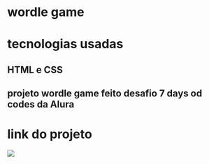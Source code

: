 # wordle game
# tecnologias usadas 
## HTML e CSS 
## projeto wordle game feito desafio 7 days od codes da Alura
# link do projeto
   <a href="https://anna-hub19.github.io/adivinhe-a-palavra/" target="_blank"><img src="https://img.shields.io/badge/-Wordle-purple?style=for-the-badge&logo=aluraplayo&logoColor=white"></a>
